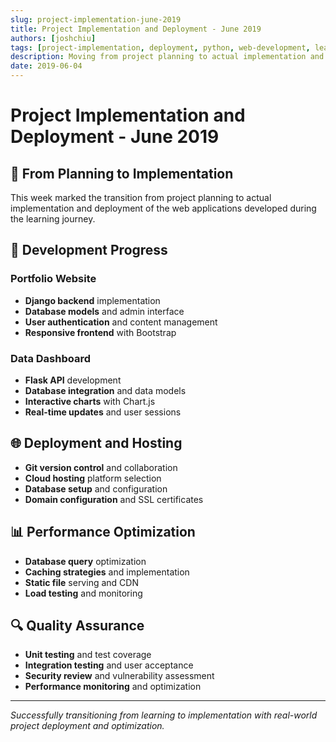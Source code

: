 ```yaml
---
slug: project-implementation-june-2019
title: Project Implementation and Deployment - June 2019
authors: [joshchiu]
tags: [project-implementation, deployment, python, web-development, learning]
description: Moving from project planning to actual implementation and deployment of web applications.
date: 2019-06-04
---
```


# Project Implementation and Deployment - June 2019

## 🚀 From Planning to Implementation

This week marked the transition from project planning to actual implementation and deployment of the web applications developed during the learning journey.

## 🔧 Development Progress

### Portfolio Website
- **Django backend** implementation
- **Database models** and admin interface
- **User authentication** and content management
- **Responsive frontend** with Bootstrap

### Data Dashboard
- **Flask API** development
- **Database integration** and data models
- **Interactive charts** with Chart.js
- **Real-time updates** and user sessions

## 🌐 Deployment and Hosting

- **Git version control** and collaboration
- **Cloud hosting** platform selection
- **Database setup** and configuration
- **Domain configuration** and SSL certificates

## 📊 Performance Optimization

- **Database query** optimization
- **Caching strategies** and implementation
- **Static file** serving and CDN
- **Load testing** and monitoring

## 🔍 Quality Assurance

- **Unit testing** and test coverage
- **Integration testing** and user acceptance
- **Security review** and vulnerability assessment
- **Performance monitoring** and optimization

<!-- truncate -->

---

*Successfully transitioning from learning to implementation with real-world project deployment and optimization.*
